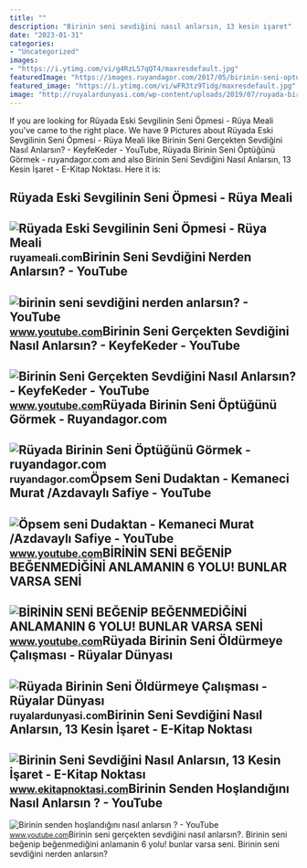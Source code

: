 ```yaml
---
title: ""
description: "Birinin seni sevdiğini nasıl anlarsın, 13 kesin i̇şaret"
date: "2023-01-31"
categories:
- "Uncategorized"
images:
- "https://i.ytimg.com/vi/g4RzL57qQT4/maxresdefault.jpg"
featuredImage: "https://images.ruyandagor.com/2017/05/birinin-seni-optugunu-gormek-0858.jpg"
featured_image: "https://i.ytimg.com/vi/wFR3tz9Tidg/maxresdefault.jpg"
image: "http://ruyalardunyasi.com/wp-content/uploads/2019/07/ruyada-birinin-seni-oldurmeye-calismasi.jpg"
---
```


If you are looking for Rüyada Eski Sevgilinin Seni Öpmesi - Rüya Meali you've came to the right place. We have 9 Pictures about Rüyada Eski Sevgilinin Seni Öpmesi - Rüya Meali like Birinin Seni Gerçekten Sevdiğini Nasıl Anlarsın? - KeyfeKeder - YouTube, Rüyada Birinin Seni Öptüğünü Görmek - ruyandagor.com and also Birinin Seni Sevdiğini Nasıl Anlarsın, 13 Kesin İşaret - E-Kitap Noktası. Here it is:

Rüyada Eski Sevgilinin Seni Öpmesi - Rüya Meali
-----------------------------------------------

 ![Rüyada Eski Sevgilinin Seni Öpmesi - Rüya Meali](http://ruyameali.com/wp-content/uploads/2018/06/eski-sevgilinin-seni-dudaktan-opmesi-810x456.jpg) <small>ruyameali.com</small>Birinin Seni Sevdiğini Nerden Anlarsın? - YouTube
-------------------------------------------------

 ![birinin seni sevdiğini nerden anlarsın? - YouTube](https://i.ytimg.com/vi/xzkgkqB1cw4/maxresdefault.jpg) <small>www.youtube.com</small>Birinin Seni Gerçekten Sevdiğini Nasıl Anlarsın? - KeyfeKeder - YouTube
-----------------------------------------------------------------------

 ![Birinin Seni Gerçekten Sevdiğini Nasıl Anlarsın? - KeyfeKeder - YouTube](https://i.ytimg.com/vi/wFR3tz9Tidg/maxresdefault.jpg) <small>www.youtube.com</small>Rüyada Birinin Seni Öptüğünü Görmek - Ruyandagor.com
----------------------------------------------------

 ![Rüyada Birinin Seni Öptüğünü Görmek - ruyandagor.com](https://images.ruyandagor.com/2017/05/birinin-seni-optugunu-gormek-0858.jpg) <small>ruyandagor.com</small>Öpsem Seni Dudaktan - Kemaneci Murat /Azdavaylı Safiye - YouTube
----------------------------------------------------------------

 ![Öpsem seni Dudaktan - Kemaneci Murat /Azdavaylı Safiye - YouTube](https://i.ytimg.com/vi/g4RzL57qQT4/maxresdefault.jpg) <small>www.youtube.com</small>BİRİNİN SENİ BEĞENİP BEĞENMEDİĞİNİ ANLAMANIN 6 YOLU! BUNLAR VARSA SENİ
----------------------------------------------------------------------

 ![BİRİNİN SENİ BEĞENİP BEĞENMEDİĞİNİ ANLAMANIN 6 YOLU! BUNLAR VARSA SENİ](https://i.ytimg.com/vi/ZBwbLF8OcKw/maxresdefault.jpg) <small>www.youtube.com</small>Rüyada Birinin Seni Öldürmeye Çalışması - Rüyalar Dünyası
---------------------------------------------------------

 ![Rüyada Birinin Seni Öldürmeye Çalışması - Rüyalar Dünyası](http://ruyalardunyasi.com/wp-content/uploads/2019/07/ruyada-birinin-seni-oldurmeye-calismasi.jpg) <small>ruyalardunyasi.com</small>Birinin Seni Sevdiğini Nasıl Anlarsın, 13 Kesin İşaret - E-Kitap Noktası
------------------------------------------------------------------------

 ![Birinin Seni Sevdiğini Nasıl Anlarsın, 13 Kesin İşaret - E-Kitap Noktası](https://www.ekitapnoktasi.com/wp-content/uploads/2022/01/birinin-seni-sevdigini-nasil-anlarsin4.jpeg) <small>www.ekitapnoktasi.com</small>Birinin Senden Hoşlandığını Nasıl Anlarsın ? - YouTube
------------------------------------------------------

 ![Birinin senden hoşlandığını nasıl anlarsın ? - YouTube](https://i.ytimg.com/vi/b0tB5_qpLzo/maxresdefault.jpg) <small>www.youtube.com</small>Birinin seni gerçekten sevdiğini nasıl anlarsın?. Bi̇ri̇ni̇n seni̇ beğeni̇p beğenmedi̇ği̇ni̇ anlamanin 6 yolu! bunlar varsa seni̇. Birinin seni sevdiğini nerden anlarsın?
